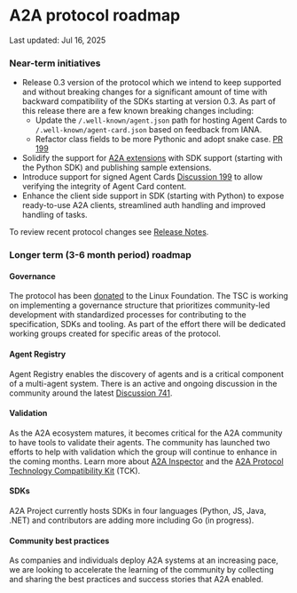 # A2A protocol roadmap

Last updated: Jul 16, 2025

### Near-term initiatives

- Release 0.3 version of the protocol which we intend to keep supported and without breaking changes for a significant amount of time with backward compatibility of the SDKs starting at version 0.3. As part of this release there are a few known breaking changes including:
    - Update the `/.well-known/agent.json` path for hosting Agent Cards to `/.well-known/agent-card.json` based on feedback from IANA.
    - Refactor class fields to be more Pythonic and adopt snake case. [PR 199](https://github.com/a2aproject/a2a-python/pull/199)
- Solidify the support for [A2A extensions](https://a2aproject.github.io/A2A/latest/) with SDK support (starting with the Python SDK) and publishing sample extensions.  
- Introduce support for signed Agent Cards [Discussion 199](https://github.com/a2aproject/A2A/discussions/199#discussioncomment-13770576) to allow verifying the integrity of Agent Card content. 
- Enhance the client side support in SDK (starting with Python) to expose ready-to-use A2A clients, streamlined auth handling and improved handling of tasks.

To review recent protocol changes see [Release Notes](https://github.com/a2aproject/A2A/releases).

### Longer term (3-6 month period) roadmap

#### Governance 

The protocol has been [donated](https://www.linuxfoundation.org/press/linux-foundation-launches-the-agent2agent-protocol-project-to-enable-secure-intelligent-communication-between-ai-agents) to the Linux Foundation. The TSC is working on implementing a governance structure that prioritizes community-led development with standardized processes for contributing to the specification, SDKs and tooling. As part of the effort there will be dedicated working groups created for specific areas of the protocol. 

#### Agent Registry 

Agent Registry enables the discovery of agents and is a critical component of a multi-agent system. There is an active and ongoing discussion in the community around the latest [Discussion 741](https://github.com/a2aproject/A2A/discussions/741).

#### Validation

As the A2A ecosystem matures, it becomes critical for the A2A community to have tools to validate their agents. The community has launched two efforts to help with validation which the group will continue to enhance in the coming months. Learn more about [A2A Inspector](https://github.com/a2aproject/a2a-inspector) and the [A2A Protocol Technology Compatibility Kit](https://github.com/a2aproject/a2a-tck) (TCK).

#### SDKs

A2A Project currently hosts SDKs in four languages (Python, JS, Java, .NET) and contributors are adding more including Go (in progress). 

#### Community best practices

As companies and individuals deploy A2A systems at an increasing pace, we are looking to accelerate the learning of the community by collecting and sharing the best practices and success stories that A2A enabled.